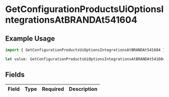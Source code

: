 # GetConfigurationProductsUiOptionsIntegrationsAtBRANDAt541604

## Example Usage

```typescript
import { GetConfigurationProductsUiOptionsIntegrationsAtBRANDAt541604 } from "@vercel/sdk/models/getconfigurationproductsop.js";

let value: GetConfigurationProductsUiOptionsIntegrationsAtBRANDAt541604 = {};
```

## Fields

| Field       | Type        | Required    | Description |
| ----------- | ----------- | ----------- | ----------- |
